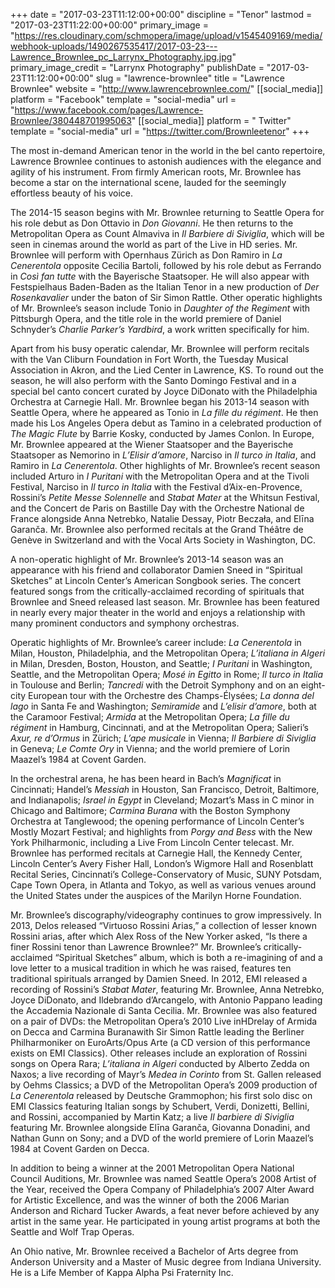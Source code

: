+++
date = "2017-03-23T11:12:00+00:00"
discipline = "Tenor"
lastmod = "2017-03-23T11:22:00+00:00"
primary_image = "https://res.cloudinary.com/schmopera/image/upload/v1545409169/media/webhook-uploads/1490267535417/2017-03-23---Lawrence_Brownlee_pc_Larrynx_Photography.jpg.jpg"
primary_image_credit = "Larrynx Photography"
publishDate = "2017-03-23T11:12:00+00:00"
slug = "lawrence-brownlee"
title = "Lawrence Brownlee"
website = "http://www.lawrencebrownlee.com/"
[[social_media]]
platform = "Facebook"
template = "social-media"
url = "https://www.facebook.com/pages/Lawrence-Brownlee/380448701995063"
[[social_media]]
platform = " Twitter"
template = "social-media"
url = "https://twitter.com/Brownleetenor"
+++

The most in-demand American tenor in the world in the bel canto repertoire, Lawrence Brownlee continues  to  astonish  audiences  with  the  elegance  and  agility  of  his  instrument.  From  firmly American  roots,  Mr.  Brownlee  has  become  a  star  on  the  international  scene,  lauded  for  the seemingly effortless beauty of his voice. 

The 2014-15 season begins with Mr. Brownlee returning to Seattle Opera for his role debut as Don Ottavio  in *Don  Giovanni*.  He  then  returns  to  the  Metropolitan  Opera  as  Count  Almaviva  in *Il Barbiere di  Siviglia*,  which  will  be  seen  in  cinemas  around  the  world  as  part  of  the Live in HD series.  Mr.  Brownlee  will  perform  with  Opernhaus  Zürich  as  Don  Ramiro  in *La  Cenerentola* opposite  Cecilia  Bartoli,  followed  by  his  role  debut  as  Ferrando  in *Così  fan  tutte* with  the Bayerische Staatsoper. He will also appear with Festspielhaus Baden-Baden as the Italian Tenor in  a  new  production  of *Der  Rosenkavalier* under  the  baton  of  Sir  Simon  Rattle.  Other  operatic highlights  of  Mr.  Brownlee’s  season  include  Tonio  in *Daughter of  the  Regiment* with  Pittsburgh Opera,  and  the  title  role  in  the  world  premiere  of  Daniel  Schnyder’s *Charlie  Parker’s  Yardbird*,  a work written specifically for him. 

Apart  from  his  busy  operatic  calendar,  Mr.  Brownlee  will  perform  recitals  with  the  Van  Cliburn Foundation  in  Fort  Worth,  the  Tuesday  Musical  Association  in  Akron,  and  the  Lied  Center  in Lawrence, KS. To round out the season, he will also perform with the Santo Domingo Festival and in  a  special  bel  canto  concert  curated  by  Joyce  DiDonato  with  the  Philadelphia  Orchestra  at Carnegie Hall. Mr.  Brownlee  began  his  2013-14  season  with  Seattle  Opera,  where  he  appeared  as Tonio  in *La fille du  régiment*.  He  then  made  his  Los  Angeles  Opera  debut  as  Tamino  in  a celebrated production  of *The  Magic  Flute* by  Barrie  Kosky,  conducted  by  James  Conlon.  In  Europe,  Mr. Brownlee  appeared  at  the  Wiener  Staatsoper  and  the  Bayerische Staatsoper  as  Nemorino  in *L’Elisir  d’amore*,  Narciso in *Il  turco in  Italia*,  and  Ramiro  in *La  Cenerentola*.  Other  highlights  of  Mr. Brownlee’s  recent  season  included  Arturo  in *I  Puritani* with  the  Metropolitan  Opera  and  at  the Tivoli  Festival,  Narciso  in *Il  turco in  Italia* with  the  Festival  d’Aix-en-Provence,  Rossini’s *Petite Messe Solennelle* and *Stabat Mater* at the Whitsun Festival, and the Concert de Paris on Bastille Day with the Orchestre National de France alongside Anna Netrebko, Natalie Dessay, Piotr Beczała,  and  Elīna  Garanča.  Mr.  Brownlee  also  performed  recitals  at the  Grand  Théâtre  de  Genève  in Switzerland and with the Vocal Arts Society in Washington, DC. 

A non-operatic highlight of Mr. Brownlee’s 2013-14 season was an appearance with his friend and collaborator Damien Sneed in “Spiritual Sketches” at Lincoln Center’s American Songbook series. The concert featured songs from the critically-acclaimed recording of spirituals that Brownlee and Sneed released last season. Mr.  Brownlee  has  been  featured  in  nearly  every  major  theater  in  the  world  and  enjoys  a relationship with many prominent conductors and symphony orchestras. 

Operatic highlights of Mr. Brownlee’s  career include: *La  Cenerentola* in  Milan,  Houston,  Philadelphia,  and  the  Metropolitan Opera; *L’italiana in   Algeri* in   Milan,   Dresden,   Boston,   Houston,   and   Seattle; *I   Puritani* in Washington,  Seattle,  and  the  Metropolitan  Opera; *Mosé in  Egitto* in  Rome; *Il  turco in  Italia* in Toulouse and Berlin; *Tancredi* with the Detroit Symphony and on an eight-city European tour with the Orchestre des Champs-Élysées; *La donna del lago* in Santa Fe and Washington; *Semiramide* and *L’elisir d’amore*, both at the Caramoor Festival; *Armida* at the Metropolitan Opera; *La fille du régiment* in  Hamburg,  Cincinnati,  and  at  the  Metropolitan  Opera;  Salieri’s *Axur, re  d’Ormus* in  Zürich; *L’ape musicale* in Vienna; *Il Barbiere di Siviglia* in Geneva; *Le Comte Ory* in Vienna; and the world premiere of Lorin Maazel’s 1984 at Covent Garden. 

In the orchestral arena, he has been heard in Bach’s *Magnificat* in Cincinnati; Handel’s *Messiah* in Houston, San Francisco, Detroit, Baltimore, and Indianapolis; *Israel in Egypt* in Cleveland; Mozart’s  Mass  in  C  minor  in  Chicago  and  Baltimore; *Carmina  Burana* with  the  Boston  Symphony Orchestra  at  Tanglewood;  the  opening  performance  of  Lincoln  Center’s  Mostly  Mozart  Festival; and highlights from *Porgy and Bess* with the New York Philharmonic, including a Live From Lincoln Center  telecast.  Mr.  Brownlee  has  performed  recitals  at  Carnegie  Hall,  the  Kennedy  Center, Lincoln  Center’s  Avery  Fisher  Hall,  London’s  Wigmore  Hall  and  Rosenblatt  Recital  Series, Cincinnati’s  College-Conservatory  of  Music,  SUNY  Potsdam,  Cape  Town  Opera,  in  Atlanta  and Tokyo,  as  well  as  various  venues  around  the  United  States  under  the  auspices  of  the  Marilyn Horne Foundation. 

Mr. Brownlee’s discography/videography continues to grow impressively. In 2013, Delos released “Virtuoso Rossini Arias,” a collection of lesser known Rossini arias, after which Alex Ross of the New  Yorker asked, “Is  there  a  finer  Rossini  tenor  than  Lawrence  Brownlee?”  Mr.  Brownlee’s critically-acclaimed “Spiritual Sketches” album, which is both a re-imagining of and a love letter to a  musical tradition in which he was raised, features ten traditional spirituals arranged by Damien Sneed. In 2012, EMI released a recording of Rossini’s *Stabat Mater*, featuring Mr. Brownlee, Anna Netrebko,  Joyce  DiDonato,  and  Ildebrando  d’Arcangelo,  with  Antonio  Pappano  leading  the Accademia  Nazionale  di  Santa  Cecilia.  Mr.  Brownlee  was  also  featured  on  a  pair  of  DVDs:  the Metropolitan  Opera’s  2010 Live inHDrelay  of Armida on  Decca  and Carmina  Buranawith  Sir Simon  Rattle  leading  the  Berliner  Philharmoniker  on  EuroArts/Opus  Arte  (a  CD  version  of  this performance exists on EMI Classics). Other   releases   include   an   exploration   of   Rossini   songs   on   Opera   Rara; *L’italiana in Algeri* conducted by Alberto Zedda on Naxos; a live recording of Mayr’s *Medea in Corinto* from St. Gallen  released  by  Oehms  Classics;  a  DVD  of  the  Metropolitan  Opera’s  2009  production  of *La Cenerentola* released  by  Deutsche  Grammophon;  his  first  solo  disc  on  EMI  Classics  featuring Italian  songs  by  Schubert,  Verdi,  Donizetti,  Bellini,  and  Rossini, accompanied  by  Martin  Katz;  a live *Il barbiere di Siviglia* featuring Mr. Brownlee alongside Elīna Garanča, Giovanna Donadini, and Nathan Gunn on Sony; and a DVD of the world premiere of Lorin Maazel’s 1984 at Covent Garden on Decca. 

In  addition  to  being  a  winner  at  the  2001  Metropolitan  Opera  National  Council  Auditions,  Mr. Brownlee  was  named  Seattle  Opera’s  2008  Artist  of  the  Year,  received  the  Opera  Company  of Philadelphia’s  2007  Alter  Award  for  Artistic  Excellence,  and  was  the  winner  of  both  the  2006 Marian  Anderson  and  Richard  Tucker  Awards,  a  feat  never  before  achieved  by  any  artist  in  the same year. He participated in young artist programs at both the Seattle and Wolf Trap Operas. 

An Ohio  native,  Mr.  Brownlee  received  a  Bachelor  of  Arts  degree  from  Anderson  University  and  a Master  of  Music  degree  from  Indiana  University.  He  is  a  Life  Member of  Kappa  Alpha  Psi Fraternity Inc.
